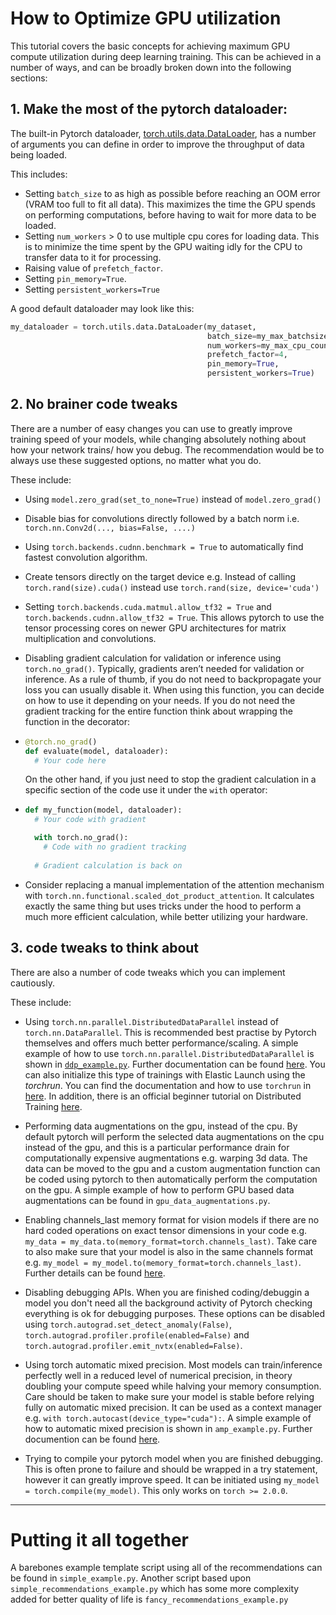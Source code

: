 # How to Optimize GPU utilization

This tutorial covers the basic concepts for achieving maximum GPU compute utilization during deep learning training.
This can be achieved in a number of ways, and can be broadly broken down into the following sections:

## 1. Make the most of the pytorch dataloader:

The built-in Pytorch
dataloader, [torch.utils.data.DataLoader](https://pytorch.org/docs/stable/data.html#torch.utils.data.DataLoader), has a
number of arguments you can define in order to improve the throughput of data being loaded.

This includes:

- Setting `batch_size` to as high as possible before reaching an OOM error (VRAM too full to fit all data). This
  maximizes the time the GPU spends on performing computations, before having to wait for more data to be loaded.
- Setting `num_workers` > 0 to use multiple cpu cores for loading data. This is to minimize the time spent by the GPU
  waiting idly for the CPU to transfer data to it for processing.
- Raising value of `prefetch_factor`.
- Setting `pin_memory=True`.
- Setting `persistent_workers=True`

A good default dataloader may look like this:

```python
my_dataloader = torch.utils.data.DataLoader(my_dataset,
                                            batch_size=my_max_batchsize,
                                            num_workers=my_max_cpu_count,
                                            prefetch_factor=4,
                                            pin_memory=True,
                                            persistent_workers=True)
```

## 2. No brainer code tweaks

There are a number of easy changes you can use to greatly improve training speed of your models, while changing
absolutely nothing about how your network trains/ how you debug. The recommendation would be to always use these
suggested options, no matter what you do.

These include:

- Using `model.zero_grad(set_to_none=True)` instead of `model.zero_grad()`
- Disable bias for convolutions directly followed by a batch norm i.e. `torch.nn.Conv2d(..., bias=False, ....)`
- Using `torch.backends.cudnn.benchmark = True` to automatically find fastest convolution algorithm.
- Create tensors directly on the target device e.g. Instead of calling `torch.rand(size).cuda()` instead
  use `torch.rand(size, device='cuda')`
- Setting `torch.backends.cuda.matmul.allow_tf32 = True` and `torch.backends.cudnn.allow_tf32 = True`. This allows
  pytorch to use the tensor processing cores on newer GPU architectures for matrix multiplication and convolutions.
- Disabling gradient calculation for validation or inference using `torch.no_grad()`. Typically, gradients aren’t needed
  for validation or inference. As a rule of thumb, if you do not need to backpropagate your loss you can usually disable
  it. When using this function, you can decide on how to use it depending on your needs. If you do not need the gradient
  tracking for the entire function think about wrapping the function in the decorator:
- 
  ```python
  @torch.no_grad()
  def evaluate(model, dataloader):
    # Your code here
  ```
  
  On the other hand, if you just need to stop the gradient calculation in a specific section of the code use it under
  the `with` operator:
- 
  ```python
  def my_function(model, dataloader):
    # Your code with gradient

    with torch.no_grad():
      # Code with no gradient tracking
    
    # Gradient calculation is back on
  ```
  
- Consider replacing a manual implementation of the attention mechanism
  with `torch.nn.functional.scaled_dot_product_attention`. It calculates exactly the same thing but uses tricks under
  the
  hood to perform a much more efficient calculation, while better utilizing your hardware.

## 3. code tweaks to think about

There are also a number of code tweaks which you can implement cautiously.

These include:

- Using `torch.nn.parallel.DistributedDataParallel` instead of `torch.nn.DataParallel`. This is recommended best
  practise by Pytorch themselves and offers much better performance/scaling. A simple example of how to
  use `torch.nn.parallel.DistributedDataParallel` is shown in [`ddp_example.py`](example_code/ddp_example.py). Further
  documentation can be
  found [here](https://pytorch.org/docs/stable/generated/torch.nn.parallel.DistributedDataParallel.html#torch.nn.parallel.DistributedDataParallel).
  You can also initialize this type of trainings with Elastic Launch using the *torchrun*. You can find the
  documentation and how to use `torchrun` in [here](https://pytorch.org/docs/stable/elastic/run.html). In addition,
  there is an official beginner tutorial on Distributed
  Training [here](https://pytorch.org/tutorials/beginner/ddp_series_fault_tolerance.html).

- Performing data augmentations on the gpu, instead of the cpu. By default pytorch will perform the selected data
  augmentations on the cpu instead of the gpu, and this is a particular performance drain for computationally expensive
  augmentations e.g. warping 3d data. The data can be moved to the gpu and a custom augmentation function can be coded
  using pytorch to then automatically perform the computation on the gpu. A simple example of how to perform GPU based
  data augmentations can be found in `gpu_data_augmentations.py`.
- Enabling channels_last memory format for vision models if there are no hard coded operations on exact tensor
  dimensions in your code e.g. `my_data = my_data.to(memory_format=torch.channels_last)`. Take care to also make sure
  that your model is also in the same channels format e.g. `my_model = my_model.to(memory_format=torch.channels_last)`.
  Further details can be found [here](https://pytorch.org/tutorials/intermediate/memory_format_tutorial.html).
- Disabling debugging APIs. When you are finished coding/debuggin a model you don't need all the background activity of
  Pytorch checking everything is ok for debugging purposes. These options can be disabled
  using `torch.autograd.set_detect_anomaly(False)`, `torch.autograd.profiler.profile(enabled=False)`
  and `torch.autograd.profiler.emit_nvtx(enabled=False)`.
- Using torch automatic mixed precision. Most models can train/inference perfectly well in a reduced level of numerical
  precision, in theory doubling your compute speed while halving your memory consumption. Care should be taken to make
  sure your model is stable before relying fully on automatic mixed precision. It can be used as a context manager
  e.g. `with torch.autocast(device_type="cuda"):`. A simple example of how to automatic mixed precision is shown
  in `amp_example.py`. Further documention can be found [here](https://pytorch.org/docs/stable/amp.html#torch.autocast).
- Trying to compile your pytorch model when you are finished debugging. This is often prone to failure and should be
  wrapped in a try statement, however it can greatly improve speed. It can
  be initiated using `my_model = torch.compile(my_model)`. This only works on `torch >= 2.0.0`.

---

# Putting it all together

A barebones example template script using all of the recommendations can be found in `simple_example.py`. Another script
based upon `simple_recommendations_example.py` which has some more complexity added for better quality of life
is `fancy_recommendations_example.py`